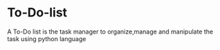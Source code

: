 # To-Do-list
A To-Do list is the task manager to organize,manage and manipulate the task using python language
